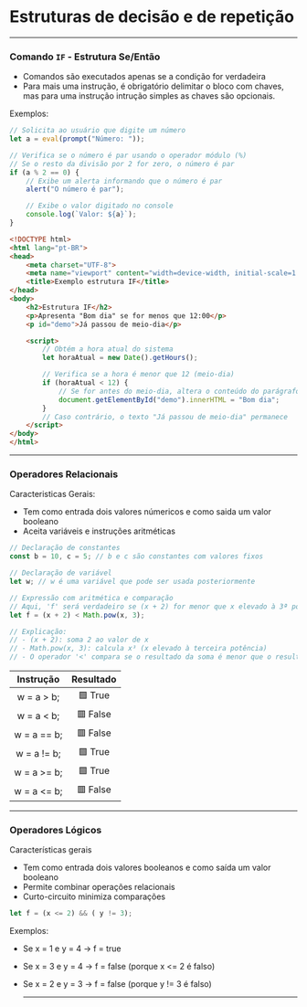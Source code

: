 # Estruturas de decisão e de repetição
---

### Comando `IF` - Estrutura Se/Então
- Comandos são executados apenas se a condição for verdadeira
- Para mais uma instrução, é obrigatório delimitar o bloco com chaves, mas para uma instrução intrução simples as chaves são opcionais.

Exemplos:
```javascript
// Solicita ao usuário que digite um número
let a = eval(prompt("Número: "));

// Verifica se o número é par usando o operador módulo (%)
// Se o resto da divisão por 2 for zero, o número é par
if (a % 2 == 0) {
    // Exibe um alerta informando que o número é par
    alert("O número é par");

    // Exibe o valor digitado no console
    console.log(`Valor: ${a}`);
}
```


```html
<!DOCTYPE html>
<html lang="pt-BR">
<head>
    <meta charset="UTF-8">
    <meta name="viewport" content="width=device-width, initial-scale=1.0">
    <title>Exemplo estrutura IF</title>
</head>
<body>
    <h2>Estrutura IF</h2>
    <p>Apresenta "Bom dia" se for menos que 12:00</p>
    <p id="demo">Já passou de meio-dia</p>

    <script>
        // Obtém a hora atual do sistema
        let horaAtual = new Date().getHours();

        // Verifica se a hora é menor que 12 (meio-dia)
        if (horaAtual < 12) {
            // Se for antes do meio-dia, altera o conteúdo do parágrafo com id "demo"
            document.getElementById("demo").innerHTML = "Bom dia";
        }
        // Caso contrário, o texto "Já passou de meio-dia" permanece
    </script>
</body>
</html>
```

---

### Operadores Relacionais
Caracteristicas Gerais:
- Tem como entrada dois valores númericos e como saida um valor booleano
- Aceita variáveis e instruções aritméticas
```javascript
// Declaração de constantes
const b = 10, c = 5; // b e c são constantes com valores fixos

// Declaração de variável
let w; // w é uma variável que pode ser usada posteriormente

// Expressão com aritmética e comparação
// Aqui, 'f' será verdadeiro se (x + 2) for menor que x elevado à 3ª potência
let f = (x + 2) < Math.pow(x, 3);

// Explicação:
// - (x + 2): soma 2 ao valor de x
// - Math.pow(x, 3): calcula x³ (x elevado à terceira potência)
// - O operador '<' compara se o resultado da soma é menor que o resultado da exponenciação
```

| Instrução | Resultado |
|:---------:|:---------:|
| w = a > b; | 🟩 True |
| w = a < b; | 🟥 False |
| w = a == b; | 🟥 False |
| w = a != b; | 🟩 True |
| w = a >= b; |🟩 True |
| w = a <= b; | 🟥 False |

---

### Operadores Lógicos
Características gerais
- Tem como entrada dois valores booleanos e como saída um valor booleano
- Permite combinar operações relacionais
- Curto-circuito minimiza comparações

```javascript
let f = (x <= 2) && ( y != 3);
```

Exemplos:
- Se x = 1 e y = 4 → f = true
- Se x = 3 e y = 4 → f = false (porque x <= 2 é falso)
- Se x = 2 e y = 3 → f = false (porque y != 3 é falso)

  ---
  
